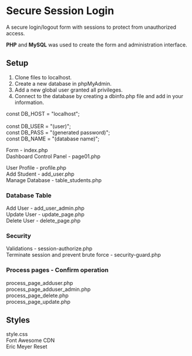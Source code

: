 # Secure Session Login

<p> A secure login/logout form with sessions to protect from unauthorized access.

<b>PHP</b> and <b>MySQL</b> was used to create the form and administration interface.</p>

## Setup

1. Clone files to localhost.<br>
2. Create a new database in phpMyAdmin.<br>
2. Add a new global user granted all privileges.<br>
3. Connect to the database by creating a dbinfo.php file and add in your information.

const DB_HOST = "localhost";<br>			
const DB_USER = "(user)";<br>
const DB_PASS = "(generated password)";<br>
const DB_NAME = "(database name)";	

Form - index.php<br>
Dashboard Control Panel - page01.php

User Profile - profile.php<br>
Add Student - add_user.php<br>
Manage Database - table_students.php

### Database Table

Add User - add_user_admin.php<br>
Update User - update_page.php<br>
Delete User - delete_page.php

### Security

Validations - session-authorize.php<br>
Terminate session and prevent brute force - security-guard.php

### Process pages - Confirm operation

process_page_adduser.php<br>
process_page_adduser_admin.php<br>
process_page_delete.php<br>
process_page_update.php

<h2>Styles</h2>

style.css<br>
Font Awesome CDN<br>
Eric Meyer Reset